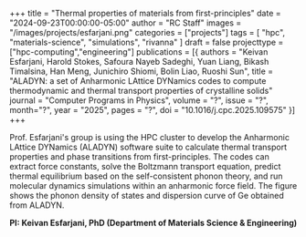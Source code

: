 +++
title = "Thermal properties of materials from first-principles"
date = "2024-09-23T00:00:00-05:00"
author = "RC Staff"
images = "/images/projects/esfarjani.png"
categories = ["projects"]
tags = [
  "hpc",
  "materials-science",
  "simulations",
  "rivanna"
]
draft = false
projecttype = ["hpc-computing","engineering"]
publications = [{
    authors = "Keivan Esfarjani, Harold Stokes, Safoura Nayeb Sadeghi, Yuan Liang, Bikash Timalsina, Han Meng, Junichiro Shiomi, Bolin Liao, Ruoshi Sun",
    title = "ALADYN: a set of Anharmonic LAttice DYNamics codes to compute thermodynamic and thermal transport properties of crystalline solids"
    journal = "Computer Programs in Physics", volume = "?", issue = "?", month="?", year = "2025", pages = "?", doi = "10.1016/j.cpc.2025.109575"
}]
+++

Prof. Esfarjani's group is using the HPC cluster to develop the Anharmonic LAttice DYNamics (ALADYN) software suite to calculate thermal transport properties and phase transitions from first-principles. The codes can extract force constants, solve the Boltzmann transport equation, predict thermal equilibrium based on the self-consistent phonon theory, and run molecular dynamics simulations within an anharmonic force field. The figure shows the phonon density of states and dispersion curve of Ge obtained from ALADYN.

**PI: Keivan Esfarjani, PhD (Department of Materials Science & Engineering)**

